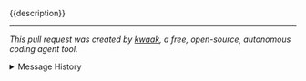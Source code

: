 {{description}}

---

_This pull request was created by [kwaak](https://github.com/bosun-ai/kwaak), a free, open-source, autonomous coding agent tool._

<details>
<summary>Message History</summary>
  {% for message in messages %}
    {{message}}
  {% endfor %}
</details>
